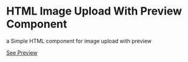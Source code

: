 # HTML Image Upload With Preview Component
a Simple HTML component for image upload with preview

[See Preview](https://abdallah-ragab.github.io/html-image-upload-w-preview/)
